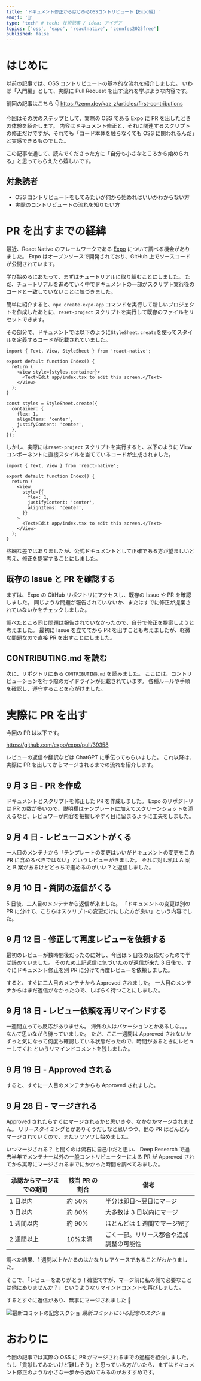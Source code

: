 ```yaml
---
title: 'ドキュメント修正からはじめるOSSコントリビュート【Expo編】'
emoji: '🔰'
type: 'tech' # tech: 技術記事 / idea: アイデア
topics: ['oss', 'expo', 'reactnative', 'zennfes2025free']
published: false
---
```


# はじめに

以前の記事では、OSS コントリビュートの基本的な流れを紹介しました。
いわば「入門編」として、実際に Pull Request を出す流れを学ぶような内容です。

前回の記事はこちら 👇
https://zenn.dev/kaz_z/articles/first-contributions

今回はその次のステップとして、実際の OSS である Expo に PR を出したときの体験を紹介します。
内容はドキュメント修正と、それに関連するスクリプトの修正だけですが、それでも「コード本体を触らなくても OSS に関われるんだ」と実感できるものでした。

この記事を通して、読んでくださった方に「自分も小さなところから始められる」と思ってもらえたら嬉しいです。

## 対象読者

- OSS コントリビュートをしてみたいが何から始めればいいかわからない方
- 実際のコントリビュートの流れを知りたい方

# PR を出すまでの経緯

最近、React Native のフレームワークである [Expo](https://expo.dev/) について調べる機会がありました。
Expo はオープンソースで開発されており、GitHub 上でソースコードが公開されています。

学び始めるにあたって、まずはチュートリアルに取り組むことにしました。
ただ、チュートリアルを進めていく中でドキュメントの一部がスクリプト実行後のコードと一致していないことに気づきました。

簡単に紹介すると、`npx create-expo-app` コマンドを実行して新しいプロジェクトを作成したあとに、`reset-project` スクリプトを実行して既存のファイルをリセットできます。

その部分で、ドキュメントでは以下のように`StyleSheet.create`を使ってスタイルを定義するコードが記載されていました。

```tsx:index.tsx
import { Text, View, StyleSheet } from 'react-native';

export default function Index() {
  return (
    <View style={styles.container}>
      <Text>Edit app/index.tsx to edit this screen.</Text>
    </View>
  );
}

const styles = StyleSheet.create({
  container: {
    flex: 1,
    alignItems: 'center',
    justifyContent: 'center',
  },
});
```

しかし、実際には`reset-project` スクリプトを実行すると、以下のように View コンポーネントに直接スタイルを当てているコードが生成されました。

```tsx:index.tsx
import { Text, View } from 'react-native';

export default function Index() {
  return (
    <View
      style={{
        flex: 1,
        justifyContent: 'center',
        alignItems: 'center',
      }}
    >
      <Text>Edit app/index.tsx to edit this screen.</Text>
    </View>
  );
}
```

些細な差ではありましたが、公式ドキュメントとして正確である方が望ましいと考え、修正を提案することにしました。

## 既存の Issue と PR を確認する

まずは、Expo の GitHub リポジトリにアクセスし、既存の Issue や PR を確認しました。
同じような問題が報告されていないか、またはすでに修正が提案されていないかをチェックしました。

調べたところ同じ問題は報告されていなかったので、自分で修正を提案しようと考えました。
最初に Issue を立ててから PR を出すことも考えましたが、軽微な問題なので直接 PR を出すことにしました。

## CONTRIBUTING.md を読む

次に、リポジトリにある `CONTRIBUTING.md` を読みました。
ここには、コントリビューションを行う際のガイドラインが記載されています。
各種ルールや手順を確認し、遵守することを心がけました。

# 実際に PR を出す

今回の PR は以下です。

https://github.com/expo/expo/pull/39358

レビューの返信や翻訳などは ChatGPT に手伝ってもらいました。
これ以降は、実際に PR を出してからマージされるまでの流れを紹介します。

## 9 月 3 日 - PR を作成

ドキュメントとスクリプトを修正した PR を作成しました。
Expo のリポジトリは PR の数が多いので、説明欄はテンプレートに加えてスクリーンショットを添えるなど、レビュワーが内容を把握しやすく目に留まるように工夫をしました。

## 9 月 4 日 - レビューコメントがくる

一人目のメンテナから「テンプレートの変更はいいがドキュメントの変更をこの PR に含めるべきではない」というレビューがきました。
それに対し私は A 案と B 案があるけどどっちで進めるのがいい？と返信しました。

## 9 月 10 日 - 質問の返信がくる

5 日後、二人目のメンテナから返信が来ました。
「ドキュメントの変更は別の PR に分けて、こちらはスクリプトの変更だけにした方が良い」という内容でした。

## 9 月 12 日 - 修正して再度レビューを依頼する

最初のレビューが数時間後だったのに対し、今回は 5 日後の反応だったので半ば諦めていました。
そのため上記返信に気づいたのが返信が来た 3 日後で、すぐにドキュメント修正を別 PR に分けて再度レビューを依頼しました。

すると、すぐに二人目のメンテナから Approved されました。
一人目のメンテナからはまだ返信がなかったので、しばらく待つことにしました。

## 9 月 18 日 - レビュー依頼を再リマインドする

一週間立っても反応がありません。
海外の人はバケーションとかあるしな。。。なんて思いながら待っていました。
ただ、ここ一週間は Approved されないかずっと気になって何度も確認している状態だったので、時間があるときにレビューしてくれ というリマインドコメントを残しました。

## 9 月 19 日 - Approved される

すると、すぐに一人目のメンテナからも Approved されました。

## 9 月 28 日 - マージされる

Approved されたらすぐにマージされるかと思いきや、なかなかマージされません。
リリースタイミングとかありそうだしなと思いつつ、他の PR はどんどんマージされていくので、またソワソワし始めました。

いつマージされる？ と聞くのは流石に自己中だと思い、
Deep Research で過去半年でメンテナー以外の一般コントリビューターによる PR が Approved されてから実際にマージされるまでにかかった時間を調べてみました。

| 承認からマージまでの期間 | 該当 PR の割合 | 備考                                     |
| ------------------------ | -------------- | ---------------------------------------- |
| 1 日以内                 | 約 50%         | 半分は即日〜翌日にマージ                 |
| 3 日以内                 | 約 80%         | 大多数は 3 日以内にマージ                |
| 1 週間以内               | 約 90%         | ほとんどは 1 週間でマージ完了            |
| 2 週間以上               | 10%未満        | ごく一部。リリース都合や追加調整の可能性 |

調べた結果、1 週間以上かかるのはかなりレアケースであることがわかりました。

そこで、「レビューをありがとう！確認ですが、マージ前に私の側で必要なことは他にありませんか？」というようなリマインドコメントを再びしました。

するとすぐに返信があり、無事にマージされました 🎉

![最新コミットの記念スクショ](/images/contributions-docs/expo.jpeg)
_最新コミットにいる記念のスクショ_

# おわりに

今回の記事では実際の OSS に PR がマージされるまでの過程を紹介しました。
もし「貢献してみたいけど難しそう」と思っている方がいたら、まずはドキュメント修正のような小さな一歩から始めてみるのがおすすめです。

